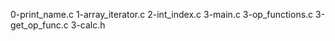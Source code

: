 0-print_name.c 
1-array_iterator.c 
2-int_index.c 
3-main.c 
3-op_functions.c 
3-get_op_func.c 
3-calc.h
